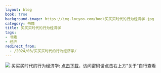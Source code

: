 ```yaml
---
layout: blog
book: true
background-image: https://img.locyoo.com/book买买买时代的行为经济学.jpg
category: 书籍
title: 买买买时代的行为经济学
tags:
- 书籍
- 经济
redirect_from:
  - /2024/03/买买买时代的行为经济学/
---
```

![](https://img.locyoo.com/book买买买时代的行为经济学.jpg)
买买买时代的行为经济学: <a name = "ref1" href="https://url18.ctfile.com/f/50983618-1323135298-5a4a82?p=3619">点击下载</a>，访问密码请点击右上方“关于”自行查看